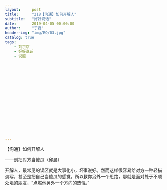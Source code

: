 ```yaml
---
layout:     post
title:      "218【沟通】如何开解人"
subtitle:   "好好说话"
date:       2019-04-05 00:00:00
author:     "于磊"
header-img: "img/EQ/03.jpg"
catalog: true
tags:
    - 刘京京
    - 好好说话
    - 说服


















---
```


【沟通】如何开解人

——别把对方当傻瓜（邱晨）



开解人，最常见的误区就是大事化小，坏事说好。然而这样很容易给对方一种轻描淡写，甚至是把自己当傻瓜的感觉。所以教你另外一个思路，那就是面对处于不顺处境的朋友，“点燃他另外一个方向的热情。”